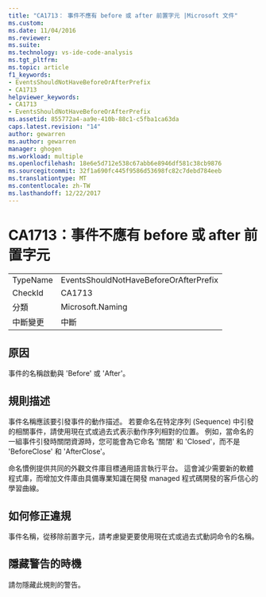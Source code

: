 ```yaml
---
title: "CA1713： 事件不應有 before 或 after 前置字元 |Microsoft 文件"
ms.custom: 
ms.date: 11/04/2016
ms.reviewer: 
ms.suite: 
ms.technology: vs-ide-code-analysis
ms.tgt_pltfrm: 
ms.topic: article
f1_keywords:
- EventsShouldNotHaveBeforeOrAfterPrefix
- CA1713
helpviewer_keywords:
- CA1713
- EventsShouldNotHaveBeforeOrAfterPrefix
ms.assetid: 855772a4-aa9e-410b-88c1-c5fba1ca63da
caps.latest.revision: "14"
author: gewarren
ms.author: gewarren
manager: ghogen
ms.workload: multiple
ms.openlocfilehash: 18e6e5d712e538c67abb6e8946df581c38cb9876
ms.sourcegitcommit: 32f1a690fc445f9586d53698fc82c7debd784eeb
ms.translationtype: MT
ms.contentlocale: zh-TW
ms.lasthandoff: 12/22/2017
---
```

# <a name="ca1713-events-should-not-have-before-or-after-prefix"></a>CA1713：事件不應有 before 或 after 前置字元
|||  
|-|-|  
|TypeName|EventsShouldNotHaveBeforeOrAfterPrefix|  
|CheckId|CA1713|  
|分類|Microsoft.Naming|  
|中斷變更|中斷|  
  
## <a name="cause"></a>原因  
 事件的名稱啟動與 'Before' 或 'After'。  
  
## <a name="rule-description"></a>規則描述  
 事件名稱應該要引發事件的動作描述。 若要命名在特定序列 (Sequence) 中引發的相關事件，請使用現在式或過去式表示動作序列相對的位置。 例如，當命名的一組事件引發時關閉資源時，您可能會為它命名 '關閉' 和 'Closed'，而不是 'BeforeClose' 和 'AfterClose'。  
  
 命名慣例提供共同的外觀文件庫目標通用語言執行平台。 這會減少需要新的軟體程式庫，而增加文件庫由具備專業知識在開發 managed 程式碼開發的客戶信心的學習曲線。  
  
## <a name="how-to-fix-violations"></a>如何修正違規  
 事件名稱，從移除前置字元，請考慮變更要使用現在式或過去式動詞命令的名稱。  
  
## <a name="when-to-suppress-warnings"></a>隱藏警告的時機  
 請勿隱藏此規則的警告。